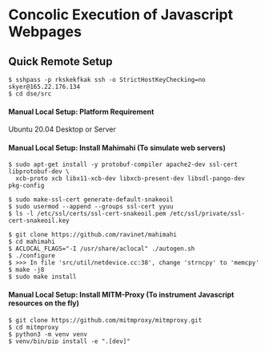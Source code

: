 # Concolic Execution of Javascript Webpages

## Quick Remote Setup
    $ sshpass -p rkskekfkak ssh -o StrictHostKeyChecking=no  skyer@165.22.176.134
    $ cd dse/src
    
#### Manual Local Setup: Platform Requirement
Ubuntu 20.04 Desktop or Server

#### Manual Local Setup: Install Mahimahi  (To simulate web servers)
    $ sudo apt-get install -y protobuf-compiler apache2-dev ssl-cert libprotobuf-dev \
      xcb-proto xcb libx11-xcb-dev libxcb-present-dev libsdl-pango-dev pkg-config

    $ sudo make-ssl-cert generate-default-snakeoil
    $ sudo usermod --append --groups ssl-cert yyuu
    $ ls -l /etc/ssl/certs/ssl-cert-snakeoil.pem /etc/ssl/private/ssl-cert-snakeoil.key

    $ git clone https://github.com/ravinet/mahimahi
    $ cd mahimahi
    $ ACLOCAL_FLAGS="-I /usr/share/aclocal" ./autogen.sh
    $ ./configure
    $ >>> In file 'src/util/netdevice.cc:38', change 'strncpy' to 'memcpy'
    $ make -j8
    $ sudo make install

#### Manual Local Setup: Install MITM-Proxy (To instrument Javascript resources on the fly)
    $ git clone https://github.com/mitmproxy/mitmproxy.git
    $ cd mitmproxy
    $ python3 -m venv venv
    $ venv/bin/pip install -e ".[dev]"
    $ echo ". $(pwd)/venv/bin/activate" >> ~/.bashrc
    $ pip3 install bs4 jsbeautifier


#### Manual Local Setup: Install Node 10.23.0 & 15.4.0 (to run ExpoSE & Puppeteer with Jalangi)
    $ curl -o- https://raw.githubusercontent.com/nvm-sh/nvm/v0.37.0/install.sh | bash
    $ source ~/.bashrc
    $ nvm --version
    $ nvm ls-remote
    $ nvm install 15.4.0
    $ nvm install 10.23.0


#### Manual Local Setup: Setup Github SSH Keys (to install Z3JavaScript)
https://www.freecodecamp.org/news/git-ssh-how-to/
    $ mkdir $HOME/.ssh # if not exists
    $ ssh-keygen -t rsa -b 4096 -C <your github.com email address>   # create your key
    $ eval "$(ssh-agent -s)"   # check if ssh-agent is running
    $ ssh-add ~/.ssh/id_rsa   # add your key to the ssh-agent
    $ cat ~/.ssh/id_rsa.pub   # print your key
Then, visit https://github.com/settings/keys 
-> click "New SSH Key" 
-> Paste the contents of id_ras.pub 
-> click "Add SSH Key"
    $ ssh -T git@github.com   # check if your key is added to your Github.com account


#### Manual Local Setup: Install ExpoSE (to run the SMT solver in Javascript)
    $ cd ~
    $ git clone https://github.com/ExpoSEJS/ExpoSE
    $ cd expoSE
    $ nvm use 10.23.0
    $ npm install
    $ sed -i "s| node | $(which node) |g" scripts/play # force ExpoSE to use Node v10.23.0


#### Manual Local Setup: Our Software Installation (for webpage concolic execution)
    $ cd ~
    $ git clone https://github.com/ihjkoh/dse
    $ cd dse/src
    $ npm install
    
#### Manual Local Setup: Copy the mahimahi database folder
Place the top-level mahimahi database folder in the `dse` directory
    
## Run Webpage Concolic Analysis
    $ ./horcrux-mahimahi.sh <start index for websites> <end index for websites>
    $ ./stat.sh 
    
#### Example
    $ ./horcrux-mahimahi.sh 10 20
    $ ./stat.sh 

#### Results
The `path-results` folder contains a sub-folder for each analyzed webpage, such as `www.cnet.com`. For each webpage's folder, it contains as many `symbol_assignment_*.js` JavaScript files as the number of execution paths discovered by concolic execution. Each Javascript file is automatically generated in such a way that once it is executed at the beginning of the page load, it will initialize the browser's client-side values (e.g., `navigator.userAgent`, `screen.width`) such that it will its unique execution path. 


